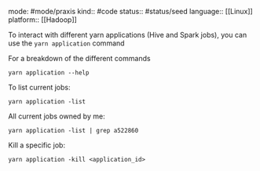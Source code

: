 mode: #mode/praxis 
kind:: #code
status:: #status/seed
language:: [[Linux]]
platform:: [[Hadoop]]

To interact with different yarn applications (Hive and Spark jobs), you can use the `yarn application` command

For a breakdown of the different commands

	yarn application --help

To list current jobs:

	yarn application -list

All current jobs owned by me:

	yarn application -list | grep a522860

Kill a specific job:

	yarn application -kill <application_id>

